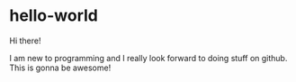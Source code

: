 # hello-world

Hi there!

I am new to programming and I really look forward to doing stuff on github.
This is gonna be awesome!
